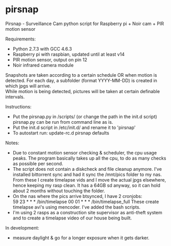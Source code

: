 pirsnap
=======

Pirsnap - Surveillance Cam python script for Raspberry pi + Noir cam + PIR motion sensor

Requirements:                                                            
- Python 2.7.3 with GCC 4.6.3                                            
- Raspberry pi with raspbian, updated until at least v14
- PIR motion sensor, output on pin 12                                    
- Noir infrared camera module                                            

Snapshots are taken according to a certain schedule OR when motion is detected. For 
each day, a subfolder (format YYYY-MM-DD) is created in which jpgs will arrive.                                         
While motion is being detected, pictures will be taken at certain definable intervals.

Instructions:
- Put the pirsnap.py in /scripts/ (or change the path in the init.d script)
  pirsnap.py can be run from command line as is.
- Put the init.d script in /etc/init.d/ and rename it to 'pirsnap'
- To autostart run: update-rc.d pirsnap defaults
 
Notes:
- Due to constant motion sensor checking & scheduler, the cpu usage peaks.
  The program basically takes up all the cpu, to do as many checks as possible
  per second.
- The script does not contain a diskcheck and file cleanup anymore.
  I've installed bittorrent sync and had it sync the /mnt/pics folder to my nas.
  From these I create timelapse vids and I move the actual jpgs elsewhere, hence 
   keeping my rasp clean. It has a 64GB sd anyway, so it can hold about 2 months
   without touching the folder. 
- On the nas where the pics arrive btsynced, I have 2 cronjobs:<br>
   59 23 * * * /bin/timelapse
   00 01 * * * /bin/timelapse_full
  These create timelapse avi's using mencoder. I've added the bash scripts.
- I'm using 2 rasps as a construction site supervisor as anti-theft system and
  to create a timelapse video of our house being built.
 
In development: 
- measure daylight & go for a longer exposure when it gets darker.
